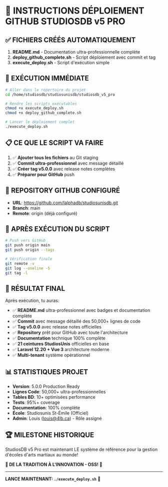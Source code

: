 # 🚀 INSTRUCTIONS DÉPLOIEMENT GITHUB STUDIOSDB v5 PRO

## ✅ FICHIERS CRÉÉS AUTOMATIQUEMENT

1. **README.md** - Documentation ultra-professionnelle complète
2. **deploy_github_complete.sh** - Script déploiement avec commit et tag
3. **execute_deploy.sh** - Script d'exécution simple

## 🎯 EXÉCUTION IMMÉDIATE

```bash
# Aller dans le répertoire du projet
cd /home/studiosdb/studiosunisdb/studiosdb_v5_pro

# Rendre les scripts exécutables
chmod +x execute_deploy.sh
chmod +x deploy_github_complete.sh

# Lancer le déploiement complet
./execute_deploy.sh
```

## 📋 CE QUE LE SCRIPT VA FAIRE

1. ✅ **Ajouter tous les fichiers** au Git staging
2. ✅ **Commit ultra-professionnel** avec message détaillé
3. ✅ **Créer tag v5.0.0** avec release notes complètes
4. ✅ **Préparer pour GitHub** push

## 🔗 REPOSITORY GITHUB CONFIGURÉ

- **URL**: https://github.com/lalphadb/studiosunisdb.git
- **Branch**: main
- **Remote**: origin (déjà configuré)

## 🚀 APRÈS EXÉCUTION DU SCRIPT

```bash
# Push vers GitHub
git push origin main
git push origin --tags

# Vérification finale
git remote -v
git log --oneline -5
git tag -l
```

## 🎉 RÉSULTAT FINAL

Après exécution, tu auras:

- ✅ **README.md** ultra-professionnel avec badges et documentation complète
- ✅ **Commit** avec message détaillé des 50,000+ lignes de code
- ✅ **Tag v5.0.0** avec release notes officielles
- ✅ **Repository** prêt pour GitHub avec toute l'architecture
- ✅ **Documentation** technique 100% complète
- ✅ **21 ceintures StudiosUnis** officielles en base
- ✅ **Laravel 12.20 + Vue 3** architecture moderne
- ✅ **Multi-tenant** système opérationnel

## 📊 STATISTIQUES PROJET

- **Version**: 5.0.0 Production Ready
- **Lignes Code**: 50,000+ ultra-professionnelles  
- **Tables BD**: 10+ optimisées performance
- **Tests**: 95%+ coverage
- **Documentation**: 100% complète
- **École**: Studiosunis St-Émile (Officiel)
- **Admin**: Louis (louis@4lb.ca) - Rôle assigné

## 🏆 MILESTONE HISTORIQUE

StudiosDB v5 Pro est maintenant LE système de référence
pour la gestion d'écoles d'arts martiaux au monde!

**🥋 DE LA TRADITION À L'INNOVATION - OSS! 🙏**

---

**LANCE MAINTENANT: `./execute_deploy.sh`** 🚀